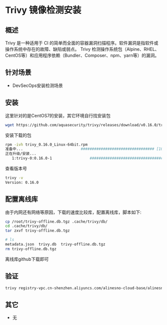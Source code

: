 # Trivy 镜像检测安装

## 概述

Trivy 是一种适用于 CI 的简单而全面的容器漏洞扫描程序。软件漏洞是指软件或操作系统中存在的故障、缺陷或弱点。
Trivy 检测操作系统包（Alpine、RHEL、CentOS等）和应用程序依赖（Bundler、Composer、npm、yarn等）的漏洞。

## 针对场景

- DevSecOps安装检测场景

## 安装

这里针对的是CentOS7的安装，其它环境自行找安装包

```sh
wget https://github.com/aquasecurity/trivy/releases/download/v0.16.0/trivy_0.16.0_Linux-64bit.rpm
```

安装下载的包
```sh
rpm -ivh trivy_0.16.0_Linux-64bit.rpm
准备中...                          ################################# [100%]
正在升级/安装...
   1:trivy-0:0.16.0-1                 ################################# [100%]
```

查看版本号
```sh
trivy -v
Version: 0.16.0
```

## 配置离线库

由于内网还有网络等原因，下载的速度比较库，配置离线库，脚本如下:
```sh
cp /root/trivy-offline.db.tgz .cache/trivy/db/
cd .cache/trivy/db/
tar zxvf trivy-offline.db.tgz

# ls
metadata.json  trivy.db  trivy-offline.db.tgz
rm trivy-offline.db.tgz
```

离线库github下载即可

## 验证

```sh
trivy registry-vpc.cn-shenzhen.aliyuncs.com/alinesno-cloud-base/alinesno-cloud-data-assets-boot
```

## 其它

- 无
